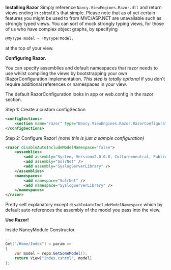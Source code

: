 **Installing Razor**
Simply reference `Nancy.ViewEngines.Razor.dll` and return views ending in `cshtml`it's that simple. Please note that as of yet certain features you might be used to from MVC/ASP.NET are unavailable such as strongly typed views. You can sort of mock strongly typing views, for those of us who have complex object graphs, by specifying

```c#
@MyType model = (MyType)Model;
```
at the top of your view. 

**Configuring Razor.**

You can specify assemblies and default namespaces that razor needs to use whilst compiling the views by bootstrapping your own IRazorConfiguration implementation. _This step is totally optional_ if you don't require additional references or namespaces in your view.

The default RazorConfiguration looks in app or web.config in the razor section.

Step 1: Create a custom configSection

```xml
<configSections>
	<section name="razor" type="Nancy.ViewEngines.Razor.RazorConfigurationSection, Nancy.ViewEngines.Razor" />
</configSections>
```
Step 2: Configure Razor! _(note! this is just a sample configuration)_

```xml
<razor disableAutoIncludeModelNamespace="false">
	<assemblies>
		<add assembly="System, Version=2.0.0.0, Culture=neutral, PublicKeyToken=b77a5c561934e089" />
		<add assembly="SolrNet" />
		<add assembly="SyslogServerLibrary" />
	</assemblies>
	<namespaces>
		<add namespace="SolrNet" />
		<add namespace="SyslogServerLibrary" />
	</namespaces>
</razor>
```
Pretty self explanatory except `disableAutoIncludeModelNamespace` which by default auto references the assembly of the model you pass into the view.

**Use Razor!**

Inside NancyModule Constructor  
```c#
...
Get["/Home/Index"] = param =>
{
    var model = repo.GetSomeModel();
    return View["index.cshtml", model]
};
```